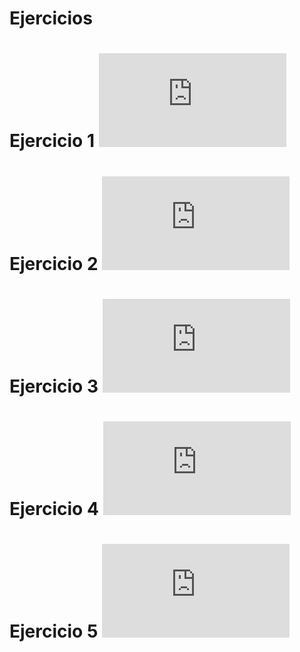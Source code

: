 # Ejercicios

# Ejercicio 1 ![GitHub Pages](https://github.com/pespinas/HTML/tree/master/anclaje/Anclaje.html)
# Ejercicio 2 ![GitHub Pages](https://github.com/pespinas/HTML/tree/master/clonar/clonar.html)
# Ejercicio 3 ![GitHub Pages](https://github.com/pespinas/HTML/tree/master/clonar_patata/patata.html)
# Ejercicio 4 ![GitHub Pages](https://github.com/pespinas/HTML/tree/master/tablas/tablas.html)
# Ejercicio 5 ![GitHub Pages](https://github.com/pespinas/HTML/tree/master/formulario/form.html)

